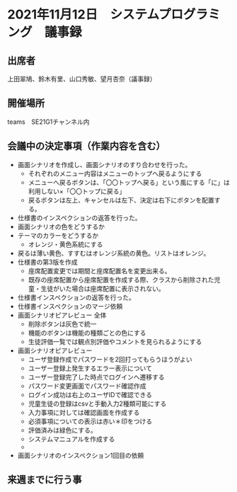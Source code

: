# 2021年11月12日　システムプログラミング　議事録

## 出席者
上田翠鳩、鈴木有里、山口秀敏、望月杏奈（議事録）

## 開催場所
teams　SE21G1チャンネル内

## 会議中の決定事項（作業内容を含む）
 - 画面シナリオを作成し、画面シナリオのすり合わせを行った。
   - それぞれのメニュー内容はメニューのトップへ戻るようにする
   - メニューへ戻るボタンは、「〇〇トップへ戻る」という風にする「に」は利用しない×「〇〇トップに戻る」
   - 戻るボタンは左上、キャンセルは左下、決定は右下にボタンを配置する。
 - 仕様書のインスペクションの返答を行った。
 - 画面シナリオの色をどうするか
  - テーマのカラーをどうするか
     - オレンジ・黄色系統にする
  - 戻るは薄い黄色、すすむはオレンジ系統の黄色。リストはオレンジ。
  - 仕様書の第3版を作成
    - 座席配置変更では期間と座席配置名を変更出来る。
    - 既存の座席配置から座席配置を作成する際、クラスから削除された児童・生徒がいた場合は座席配置に表示されない。
   - 仕様書インスペクションの返答を行った。
   - 仕様書インスペクションのマージ依頼
  - 画面シナリオピアレビュー 全体
     - 削除ボタンは灰色で統一
      - 機能のボタンは機能の種類ごとの色にする
     - 生徒評価一覧では観点別評価やコメントを見られるようにする
  - 画面シナリオピアレビュー
     - ユーザ登録作成でパスワードを2回打ってもらうほうがよい
     - ユーザー登録上発生するエラー表示について
     - ユーザー登録完了した時点でログインへ遷移する
     - パスワード変更画面でパスワード確認作成
     - ログイン成功は右上のユーザIDで確認できる
      - 児童生徒の登録はcsvと手動入力2種類可能にする
       - 入力事項に対しては確認画面を作成する
       - 必須事項についての表示は赤い＊印をつける
       - 評価済みは緑色にする。
       - システムマニュアルを作成する
       -
  - 画面シナリオのインスペクション1回目の依頼

## 来週までに行う事

